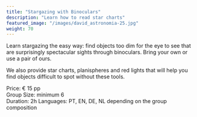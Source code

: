 ```yaml
---
title: "Stargazing with Binoculars"
description: "Learn how to read star charts"
featured_image: "/images/david_astronomia-25.jpg"
weight: 70
---
```


Learn stargazing the easy way: find objects too dim for the eye to see that are surprisingly spectacular sights through binoculars.
Bring your own or use a pair of ours.

<!--more-->

We also provide star charts, planispheres and red lights that will help you find objects difficult to spot without these tools.

Price: &euro; 15 pp\
Group Size: minimum 6\
Duration: 2h
Languages: PT, EN, DE, NL depending on the group composition
